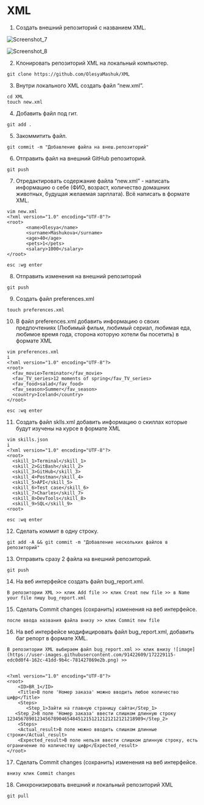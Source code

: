 # XML

1. Создать внешний репозиторий c названием XML.

![Screenshot_7](https://user-images.githubusercontent.com/91422609/169956272-ac680b8e-b61a-42bd-8507-a9a10888dea3.png)

![Screenshot_8](https://user-images.githubusercontent.com/91422609/169956291-54d0c328-42db-48b1-b449-76e344aee97f.png)

 2. Клонировать репозиторий XML на локальный компьютер.
 
 ``` git clone https://github.com/OlesyaMashuk/XML ```
 
 3. Внутри локального XML создать файл “new.xml”.
  
 ```
 cd XML
 touch new.xml 
 ```

 4. Добавить файл под гит.
 
 ``` git add . ```
 
 5. Закоммитить файл.
 
 ``` git commit -m "Добавление файла на внеш.репозиторий" ```
 
 6. Отправить файл на внешний GitHub репозиторий.
 
 ``` git push ```
 
 7. Отредактировать содержание файла “new.xml” - написать информацию о себе (ФИО, возраст, количество домашних животных, будущая желаемая зарплата).
 Всё написать в формате XML.
 ```
 vim new.xml
<?xml version="1.0" encoding="UTF-8"?>
<root>
		<name>Olesya</name>
		<surname>Mashukova</surname>
		<age>40</age>
		<pets>1</pets>
		<salary>1000</salary>
</root>

esc :wg enter 
```


8. Отправить изменения на внешний репозиторий
```
git push
```
9. Создать файл preferences.xml
```
touch preferences.xml
```
10. В файл preferences.xml добавить информацию о своих предпочтениях 
(Любимый фильм, любимый сериал, любимая еда, любимое время года, сторона которую хотели бы посетить) в формате XML
```
vim preferences.xml
i
<?xml version="1.0" encoding="UTF-8"?>
<root>
  <fav_movie>Terminator</fav_movie>
  <fav_TV_series>12 moments of spring</fav_TV_series>
  <fav_food>salad</fav_food>
  <fav_season>Summer</fav_season>
  <country>Iceland</country>
</root>

esc :wq enter
```
11.  Создать файл sklls.xml добавить информацию о скиллах которые будут изучены на курсе в формате XML
``` 
vim skills.json
i
<?xml version="1.0" encoding="UTF-8"?>
<root>
  <skill_1>Terminal</skill_1>
  <skill_2>GitBash</skill_2>
  <skill_3>GitHub</skill_3>
  <skill_4>Postman</skill_4>
  <skill_5>API</skill_5>
  <skill_6>Test case</skill_6>
  <skill_7>Charles</skill_7>
  <skill_8>DevTools</skill_8>
  <skill_9>SQL</skill_9>
<root>	

esc :wq enter
```
 12. Сделать коммит в одну строку.
```
git add -A && git commit -m "Добавление нескольких файлов в репозиторий"
```
 13. Отправить сразу 2 файла на внешний репозиторий.
 ```
 git push
 ```
 14. На веб интерфейсе создать файл bug_report.xml.
 ```
 В репозитории XML >> клик Add file >> клик Creat new file >> в Name your file пишу bug_report.xml
 ```
 15. Сделать Commit changes (сохранить) изменения на веб интерфейсе.
 ```
 после ввода названия файла внизу >> клик Commit new file
 ```
 16. На веб интерфейсе модифицировать файл bug_report.xml, добавить баг репорт в формате XML.
 ```
 В репозитории XML выбираем файл bug_report.xml >> клик внизу ![image](https://user-images.githubusercontent.com/91422609/172229115-edc0d0f4-162c-41dd-9b4c-781427869e2b.png) >> 
 
 
 <?xml version="1.0" encoding="UTF-8"?>
 <root>
     <ID>BR_1</ID>
     <Title>В поле 'Номер заказа' можно вводить любое количество цифр</Title>
     <Steps>
     	<Step_1>Зайти на главную страницу сайта</Step_1>
	<Step_2>В поле 'Номер заказа' ввести слишком длинную строку 12345678901234567890465484512151212121212121218989</Step_2>
     <Steps>
     <Actual_result>В поле можно вводить слишком длинные строки</Actual_result>
     <Expected_result>В поле нельзя ввести слишком длинную строку, есть ограничение по количеству цифр</Expected_result>
 </root>
 ```
 17. Сделать Commit changes (сохранить) изменения на веб интерфейсе.
 ```
 внизу клик Commit changes
 ```
 18.  Синхронизировать внешний и локальный репозиторий XML
 ```
 git pull
 ```
 
